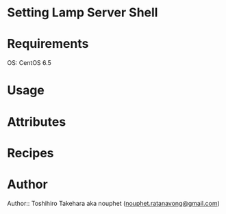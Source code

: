 Setting Lamp Server Shell
=========

# Requirements

OS: CentOS 6.5

# Usage

# Attributes

# Recipes

# Author

Author:: Toshihiro Takehara aka nouphet (<nouphet.ratanavong@gmail.com>)
